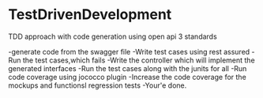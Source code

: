 # TestDrivenDevelopment

TDD approach with code generation using open api 3 standards

-generate code from the swagger file
-Write test cases using rest assured
-Run the test cases,which fails
-Write the controller which will implement the generated interfaces
-Run the test cases along with the junits for all
-Run code coverage using jococco plugin
-Increase the code coverage for the mockups and functionsl regression tests
-Your'e done.
